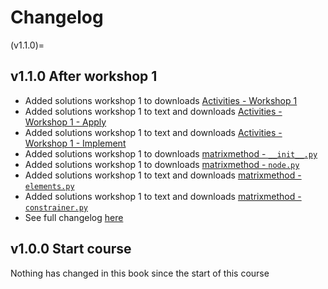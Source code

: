 # Changelog

(v1.1.0)=
## v1.1.0 After workshop 1
- Added solutions workshop 1 to downloads [Activities - Workshop 1](./workshop1.md)
- Added solutions workshop 1 to text and downloads [Activities - Workshop 1 - Apply](./workshop1/Workshop_1_Apply.ipynb)
- Added solutions workshop 1 to text and downloads [Activities - Workshop 1 - Implement](./workshop1/Workshop_1_Implement.ipynb)
- Added solutions workshop 1 to downloads [matrixmethod - `__init__.py`](.matrixmethod/__init__.md)
- Added solutions workshop 1 to downloads [ matrixmethod - `node.py`](./matrixmethod/node.md)
- Added solutions workshop 1 to text and downloads [matrixmethod - `elements.py`](./matrixmethod/elements.md)
- Added solutions workshop 1 to text and downloads [matrixmethod - `constrainer.py`](./matrixmethod/constrainer.md)
- See full changelog [here](TBP)

## v1.0.0 Start course
Nothing has changed in this book since the start of this course

